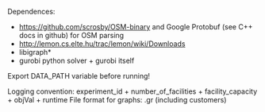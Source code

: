 Dependences:

- https://github.com/scrosby/OSM-binary and Google Protobuf (see C++ docs in github) for OSM parsing
- http://lemon.cs.elte.hu/trac/lemon/wiki/Downloads
- libigraph*
- gurobi python solver + gurobi itself

Export DATA_PATH variable before running!

Logging convention: experiment_id + number_of_facilities + facility_capacity + objVal + runtime
File format for graphs: .gr (including customers)
